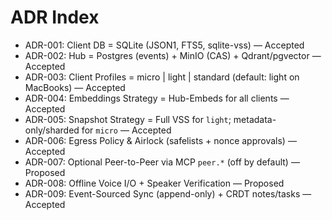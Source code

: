 # ADR Index

- ADR-001: Client DB = SQLite (JSON1, FTS5, sqlite-vss) — Accepted
- ADR-002: Hub = Postgres (events) + MinIO (CAS) + Qdrant/pgvector — Accepted
- ADR-003: Client Profiles = micro | light | standard (default: light on MacBooks) — Accepted
- ADR-004: Embeddings Strategy = Hub-Embeds for all clients — Accepted
- ADR-005: Snapshot Strategy = Full VSS for `light`; metadata-only/sharded for `micro` — Accepted
- ADR-006: Egress Policy & Airlock (safelists + nonce approvals) — Accepted
- ADR-007: Optional Peer-to-Peer via MCP `peer.*` (off by default) — Proposed
- ADR-008: Offline Voice I/O + Speaker Verification — Proposed
- ADR-009: Event-Sourced Sync (append-only) + CRDT notes/tasks — Accepted
